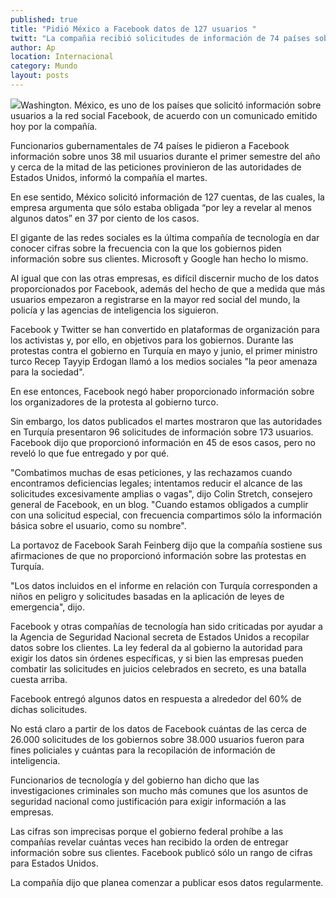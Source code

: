 ```yaml
---
published: true
title: "Pidió México a Facebook datos de 127 usuarios "
twitt: "La compañia recibió solicitudes de información de 74 países sobre 38 mil cuentas, casi la mitad de EU"
author: Ap
location: Internacional
category: Mundo
layout: posts
---
```


![](http://i.imgur.com/IeFK02vm.jpg)Washington. México, es uno de los países que solicitó información sobre usuarios a la red social Facebook, de acuerdo con un comunicado emitido hoy por la compañía.

Funcionarios gubernamentales de 74 países le pidieron a Facebook información sobre unos 38 mil usuarios durante el primer semestre del año y cerca de la mitad de las peticiones provinieron de las autoridades de Estados Unidos, informó la compañía el martes.

En ese sentido, México solicitó información de 127 cuentas, de las cuales, la empresa argumenta que sólo estaba obligada “por ley a revelar al menos algunos datos” en 37 por ciento de los casos.

El gigante de las redes sociales es la última compañía de tecnología en dar conocer cifras sobre la frecuencia con la que los gobiernos piden información sobre sus clientes. Microsoft y Google han hecho lo mismo.

Al igual que con las otras empresas, es difícil discernir mucho de los datos proporcionados por Facebook, además del hecho de que a medida que más usuarios empezaron a registrarse en la mayor red social del mundo, la policía y las agencias de inteligencia los siguieron.

Facebook y Twitter se han convertido en plataformas de organización para los activistas y, por ello, en objetivos para los gobiernos. Durante las protestas contra el gobierno en Turquía en mayo y junio, el primer ministro turco Recep Tayyip Erdogan llamó a los medios sociales "la peor amenaza para la sociedad".

En ese entonces, Facebook negó haber proporcionado información sobre los organizadores de la protesta al gobierno turco.

Sin embargo, los datos publicados el martes mostraron que las autoridades en Turquía presentaron 96 solicitudes de información sobre 173 usuarios. Facebook dijo que proporcionó información en 45 de esos casos, pero no reveló lo que fue entregado y por qué.

"Combatimos muchas de esas peticiones, y las rechazamos cuando encontramos deficiencias legales; intentamos reducir el alcance de las solicitudes excesivamente amplias o vagas", dijo Colin Stretch, consejero general de Facebook, en un blog. "Cuando estamos obligados a cumplir con una solicitud especial, con frecuencia compartimos sólo la información básica sobre el usuario, como su nombre".

La portavoz de Facebook Sarah Feinberg dijo que la compañía sostiene sus afirmaciones de que no proporcionó información sobre las protestas en Turquía.

"Los datos incluidos en el informe en relación con Turquía corresponden a niños en peligro y solicitudes basadas en la aplicación de leyes de emergencia", dijo.

Facebook y otras compañías de tecnología han sido criticadas por ayudar a la Agencia de Seguridad Nacional secreta de Estados Unidos a recopilar datos sobre los clientes. La ley federal da al gobierno la autoridad para exigir los datos sin órdenes específicas, y si bien las empresas pueden combatir las solicitudes en juicios celebrados en secreto, es una batalla cuesta arriba.

Facebook entregó algunos datos en respuesta a alrededor del 60% de dichas solicitudes.

No está claro a partir de los datos de Facebook cuántas de las cerca de 26.000 solicitudes de los gobiernos sobre 38.000 usuarios fueron para fines policiales y cuántas para la recopilación de información de inteligencia.

Funcionarios de tecnología y del gobierno han dicho que las investigaciones criminales son mucho más comunes que los asuntos de seguridad nacional como justificación para exigir información a las empresas.

Las cifras son imprecisas porque el gobierno federal prohíbe a las compañías revelar cuántas veces han recibido la orden de entregar información sobre sus clientes. Facebook publicó sólo un rango de cifras para Estados Unidos.

La compañía dijo que planea comenzar a publicar esos datos regularmente.

